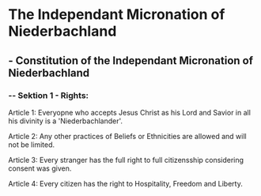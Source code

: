 # The Independant Micronation of Niederbachland

## - Constitution of the Independant Micronation of Niederbachland

### -- Sektion 1 - Rights:

Article 1: Everyopne who accepts Jesus Christ
as his Lord and Savior in all his divinity is a 'Niederbachlander'.

Article 2: Any other practices of Beliefs or Ethnicities are allowed
and will not be limited.

Article 3: Every stranger has the full right to full citizensship
considering consent was given.

Article 4: Every citizen has the right to Hospitality, Freedom and Liberty.
